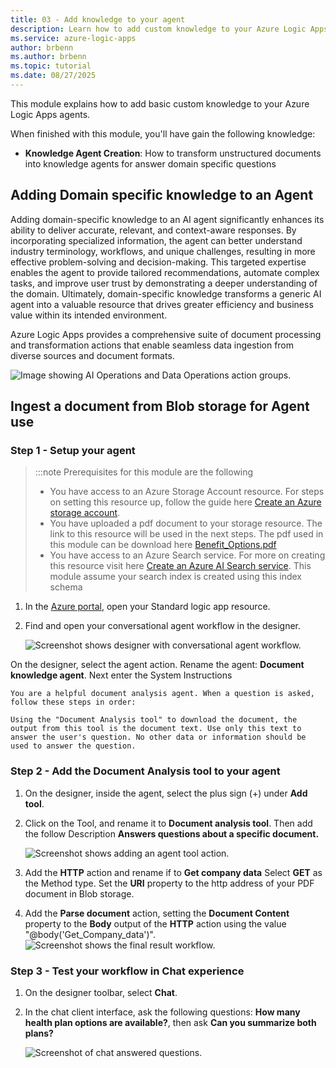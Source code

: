 ```yaml
---
title: 03 - Add knowledge to your agent
description: Learn how to add custom knowledge to your Azure Logic Apps workflows and agents.
ms.service: azure-logic-apps
author: brbenn
ms.author: brbenn
ms.topic: tutorial
ms.date: 08/27/2025
---
```


This module explains how to add basic custom knowledge to your Azure Logic Apps agents.

When finished with this module, you'll have gain the following knowledge:

- **Knowledge Agent Creation**: How to transform unstructured documents into knowledge agents for answer domain specific questions

## Adding Domain specific knowledge to an Agent

Adding domain-specific knowledge to an AI agent significantly enhances its ability to deliver accurate, relevant, and context-aware responses. By incorporating specialized information, the agent can better understand industry terminology, workflows, and unique challenges, resulting in more effective problem-solving and decision-making. This targeted expertise enables the agent to provide tailored recommendations, automate complex tasks, and improve user trust by demonstrating a deeper understanding of the domain. Ultimately, domain-specific knowledge transforms a generic AI agent into a valuable resource that drives greater efficiency and business value within its intended environment.

Azure Logic Apps provides a comprehensive suite of document processing and transformation actions that enable seamless data ingestion from diverse sources and document formats.

![Image showing AI Operations and Data Operations action groups.](media/03-add-knowledge-to-agent/action_list.png)

## Ingest a document from Blob storage for Agent use

### Step 1 - Setup your agent
> :::note
> Prerequisites for this module are the following
> - You have access to an Azure Storage Account resource. For steps on setting this resource up, follow the guide here [Create an Azure storage account](https://learn.microsoft.com/en-us/azure/storage/common/storage-account-create?tabs=azure-portal).
> - You have uploaded a pdf document to your storage resource. The link to this resource will be used in the next steps. The pdf used in this module can be download here [Benefit_Options.pdf](media/03-add-knowledge-to-agent/Benefit_Options.pdf)  
> - You have access to an Azure Search service. For more on creating this resource visit here [Create an Azure AI Search service](https://learn.microsoft.com/en-us/azure/search/tutorial-optimize-indexing-push-api#create-an-azure-ai-search-service). This module assume your search index is created using this index schema 


1. In the [Azure portal](https://portal.azure.com), open your Standard logic app resource.

1. Find and open your conversational agent workflow in the designer.

   ![Screenshot shows designer with conversational agent workflow.](media/03-add-knowledge-to-agent/doc_ingest.png)

On the designer, select the agent action. Rename the agent: **Document knowledge agent**. Next enter the System Instructions  

```
You are a helpful document analysis agent. When a question is asked, follow these steps in order: 

Using the "Document Analysis tool" to download the document, the output from this tool is the document text. Use only this text to answer the user's question. No other data or information should be used to answer the question.

```

### Step 2 - Add the Document Analysis tool to your agent
1. On the designer, inside the agent, select the plus sign (+) under **Add tool**.
1. Click on the Tool, and rename it to **Document analysis tool**. Then add the follow Description **Answers questions about a specific document.** 

   ![Screenshot shows adding an agent tool action.](media/03-add-knowledge-to-agent/ingest_tool.png)

1. Add the **HTTP** action and rename if to **Get company data** Select **GET** as the Method type. Set the **URI** property to the http address of your PDF document in Blob storage.
1. Add the **Parse document** action, setting the **Document Content** property to the **Body** output of the **HTTP** action using the value "@body('Get_Company_data')".  
   ![Screenshot shows the final result workflow.](media/03-add-knowledge-to-agent/ingest_final.png)

### Step 3 - Test your workflow in Chat experience

1. On the designer toolbar, select **Chat**.
1. In the chat client interface, ask the following questions: **How many health plan options are available?**, then ask **Can you summarize both plans?**
   
   ![Screenshot of chat answered questions.](media/03-add-knowledge-to-agent/ingest_summary_final.png)
